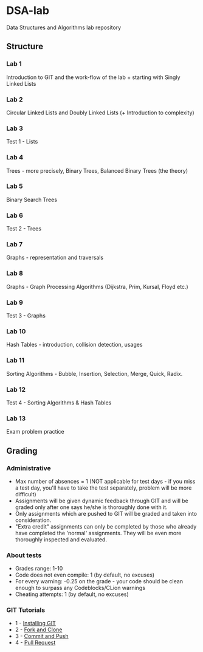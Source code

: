 # DSA-lab

Data Structures and Algorithms lab repository


## Structure


### Lab 1

Introduction to GIT and the work-flow of the lab + starting with Singly Linked Lists

### Lab 2
Circular Linked Lists and Doubly Linked Lists (+ Introduction to complexity)

### Lab 3
Test 1 - Lists

### Lab 4

Trees - more precisely, Binary Trees, Balanced Binary Trees (the theory)

### Lab 5

Binary Search Trees


### Lab 6
Test 2 - Trees

### Lab 7
Graphs - representation and traversals

### Lab 8
Graphs - Graph Processing Algorithms (Dijkstra, Prim, Kursal, Floyd etc.)

### Lab 9
Test 3 - Graphs

### Lab 10
Hash Tables - introduction, collision detection, usages

### Lab 11
Sorting Algorithms - Bubble, Insertion, Selection, Merge, Quick, Radix.

### Lab 12
Test 4 - Sorting Algorithms & Hash Tables

### Lab 13 
Exam problem practice

## Grading


### Administrative

* Max number of absences = 1 (NOT applicable for test days - if you miss a test day, you'll have to take the test separately, problem will be more difficult)
* Assignments will be given dynamic feedback through GIT and will be graded only after one says he/she is thoroughly done with it.
* Only assignments which are pushed to GIT will be graded and taken into consideration.
* "Extra credit" assignments can only be completed by those who already have completed the 'normal' assignments. They will be even more thoroughly inspected and evaluated.

### About tests

* Grades range: 1-10
* Code does not even compile: 1 (by default, no excuses)
* For every warning: -0.25 on the grade - your code should be clean enough to surpass any Codeblocks/CLion warnings
* Cheating attempts: 1 (by default, no excuses)

### GIT Tutorials

* 1 - [Installing GIT](https://git-scm.com/downloads)
* 2 - [Fork and Clone](https://docs.github.com/en/github/getting-started-with-github/fork-a-repo)
* 3 - [Commit and Push](https://docs.github.com/en/github/managing-files-in-a-repository/adding-a-file-to-a-repository-using-the-command-line)
* 4 - [Pull Request](https://yangsu.github.io/pull-request-tutorial/)
